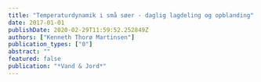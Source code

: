 ```yaml
---
title: "Temperaturdynamik i små søer - daglig lagdeling og opblanding"
date: 2017-01-01
publishDate: 2020-02-29T11:59:52.252849Z
authors: ["Kenneth Thorø Martinsen"]
publication_types: ["0"]
abstract: ""
featured: false
publication: "*Vand & Jord*"
---
```


